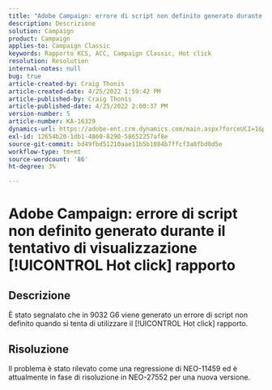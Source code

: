 ```yaml
---
title: "Adobe Campaign: errore di script non definito generato durante il tentativo di visualizzazione [!UICONTROL Hot click] report"
description: Descrizione
solution: Campaign
product: Campaign
applies-to: Campaign Classic
keywords: Rapporto KCS, ACC, Campaign Classic, Hot click
resolution: Resolution
internal-notes: null
bug: true
article-created-by: Craig Thonis
article-created-date: 4/25/2022 1:59:42 PM
article-published-by: Craig Thonis
article-published-date: 4/25/2022 2:00:37 PM
version-number: 5
article-number: KA-16329
dynamics-url: https://adobe-ent.crm.dynamics.com/main.aspx?forceUCI=1&pagetype=entityrecord&etn=knowledgearticle&id=deb088ee-9fc4-ec11-a7b6-0022480a1ec2
exl-id: 12654b20-1db1-4860-8290-58652257af8e
source-git-commit: bd49fbd51210aae11b5b1084b7ffcf3a8fbd0d5e
workflow-type: tm+mt
source-wordcount: '86'
ht-degree: 3%

---
```


# Adobe Campaign: errore di script non definito generato durante il tentativo di visualizzazione [!UICONTROL Hot click] rapporto

## Descrizione


È stato segnalato che in 9032 G6 viene generato un errore di script non definito quando si tenta di utilizzare il [!UICONTROL Hot click] rapporto.


## Risoluzione


Il problema è stato rilevato come una regressione di NEO-11459 ed è attualmente in fase di risoluzione in NEO-27552 per una nuova versione.
